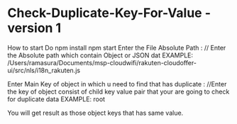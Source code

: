 # Check-Duplicate-Key-For-Value - version 1
How to start 
Do npm install
npm start
Enter the File Absolute Path : // Enter the Absolute path which contain Object or JSON dat
EXAMPLE: /Users/ramasura/Documents/msp-cloudwifi/rakuten-cloudoffer-ui/src/nls/i18n_rakuten.js

Enter Main Key of object in which u need to find that has duplicate : //Enter the key of object consist of child key value pair that your are going to check for duplicate data
EXAMPLE: root

You will get result as those object keys that has same value.
